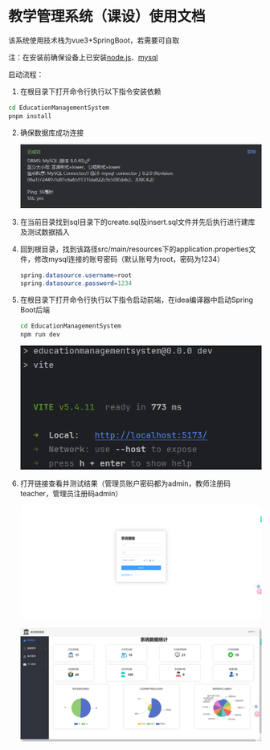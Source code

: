 # 教学管理系统（课设）使用文档

该系统使用技术栈为vue3+SpringBoot，若需要可自取

注：在安装前确保设备上已安装[node.js](https://nodejs.org/en/download "node.js官网链接")、[mysql](https://dev.mysql.com/downloads/mysql/ "mysql官网链接")

启动流程：

1. 在根目录下打开命令行执行以下指令安装依赖

```sh
cd EducationManagementSystem
pnpm install
```

2. 确保数据库成功连接

   ![1740548076103](image/README/1740548076103.png)
3. 在当前目录找到sql目录下的create.sql及insert.sql文件并先后执行进行建库及测试数据插入
4. 回到根目录，找到该路径src/main/resources下的application.properties文件，修改mysql连接的账号密码（默认账号为root，密码为1234）

   ```Java
   spring.datasource.username=root
   spring.datasource.password=1234
   ```
5. 在根目录下打开命令行执行以下指令启动前端，在idea编译器中启动Spring Boot后端

   ```sh
   cd EducationManagementSystem
   npm run dev
   ```

    ![1740548628965](image/README/1740548628965.png)

6. 打开链接查看并测试结果（管理员账户密码都为admin，教师注册码teacher，管理员注册码admin）

   ![1740548832803](image/README/1740548832803.png)

   ![1740548807939](image/README/1740548807939.png)
